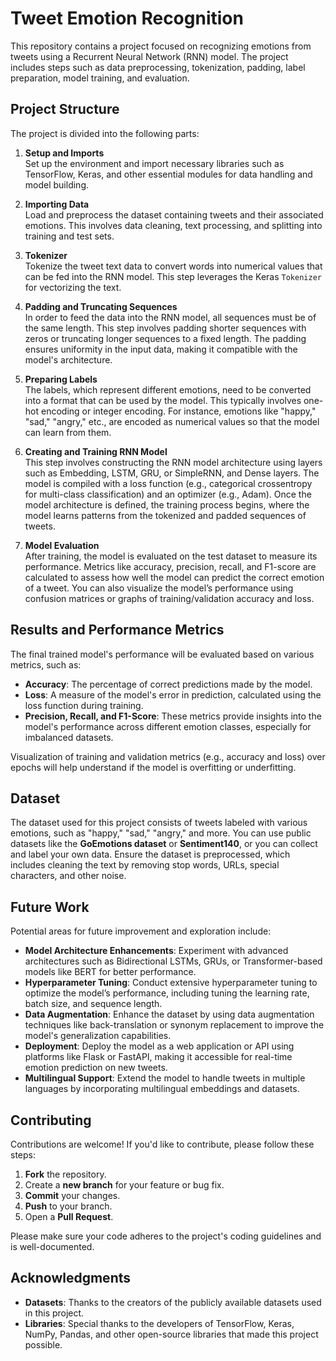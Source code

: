 # Tweet Emotion Recognition


This repository contains a project focused on recognizing emotions from tweets using a Recurrent Neural Network (RNN) model. The project includes steps such as data preprocessing, tokenization, padding, label preparation, model training, and evaluation.

## Project Structure

The project is divided into the following parts:

1. **Setup and Imports**  
   Set up the environment and import necessary libraries such as TensorFlow, Keras, and other essential modules for data handling and model building.

2. **Importing Data**  
   Load and preprocess the dataset containing tweets and their associated emotions. This involves data cleaning, text processing, and splitting into training and test sets.

3. **Tokenizer**  
   Tokenize the tweet text data to convert words into numerical values that can be fed into the RNN model. This step leverages the Keras `Tokenizer` for vectorizing the text.


4. **Padding and Truncating Sequences**  
   In order to feed the data into the RNN model, all sequences must be of the same length. This step involves padding shorter sequences with zeros or truncating longer sequences to a fixed length. The padding ensures uniformity in the input data, making it compatible with the model's architecture.

5. **Preparing Labels**  
   The labels, which represent different emotions, need to be converted into a format that can be used by the model. This typically involves one-hot encoding or integer encoding. For instance, emotions like "happy," "sad," "angry," etc., are encoded as numerical values so that the model can learn from them.

6. **Creating and Training RNN Model**  
   This step involves constructing the RNN model architecture using layers such as Embedding, LSTM, GRU, or SimpleRNN, and Dense layers. The model is compiled with a loss function (e.g., categorical crossentropy for multi-class classification) and an optimizer (e.g., Adam). Once the model architecture is defined, the training process begins, where the model learns patterns from the tokenized and padded sequences of tweets.

7. **Model Evaluation**  
   After training, the model is evaluated on the test dataset to measure its performance. Metrics like accuracy, precision, recall, and F1-score are calculated to assess how well the model can predict the correct emotion of a tweet. You can also visualize the model’s performance using confusion matrices or graphs of training/validation accuracy and loss.

## Results and Performance Metrics

The final trained model's performance will be evaluated based on various metrics, such as:

- **Accuracy**: The percentage of correct predictions made by the model.
- **Loss**: A measure of the model's error in prediction, calculated using the loss function during training.
- **Precision, Recall, and F1-Score**: These metrics provide insights into the model's performance across different emotion classes, especially for imbalanced datasets.

Visualization of training and validation metrics (e.g., accuracy and loss) over epochs will help understand if the model is overfitting or underfitting.

## Dataset

The dataset used for this project consists of tweets labeled with various emotions, such as "happy," "sad," "angry," and more. You can use public datasets like the **GoEmotions dataset** or **Sentiment140**, or you can collect and label your own data. Ensure the dataset is preprocessed, which includes cleaning the text by removing stop words, URLs, special characters, and other noise.

## Future Work

Potential areas for future improvement and exploration include:

- **Model Architecture Enhancements**: Experiment with advanced architectures such as Bidirectional LSTMs, GRUs, or Transformer-based models like BERT for better performance.
- **Hyperparameter Tuning**: Conduct extensive hyperparameter tuning to optimize the model’s performance, including tuning the learning rate, batch size, and sequence length.
- **Data Augmentation**: Enhance the dataset by using data augmentation techniques like back-translation or synonym replacement to improve the model's generalization capabilities.
- **Deployment**: Deploy the model as a web application or API using platforms like Flask or FastAPI, making it accessible for real-time emotion prediction on new tweets.
- **Multilingual Support**: Extend the model to handle tweets in multiple languages by incorporating multilingual embeddings and datasets.

## Contributing

Contributions are welcome! If you'd like to contribute, please follow these steps:

1. **Fork** the repository.
2. Create a **new branch** for your feature or bug fix.
3. **Commit** your changes.
4. **Push** to your branch.
5. Open a **Pull Request**.

Please make sure your code adheres to the project's coding guidelines and is well-documented.

## Acknowledgments

- **Datasets**: Thanks to the creators of the publicly available datasets used in this project.
- **Libraries**: Special thanks to the developers of TensorFlow, Keras, NumPy, Pandas, and other open-source libraries that made this project possible.

